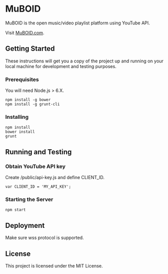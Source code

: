# MuBOID

MuBOID is the open music/video playlist platform using YouTube API.

Visit [MuBOID.com](http://muboid.com/).

## Getting Started

These instructions will get you a copy of the project up and running on your local machine for development and testing purposes.

### Prerequisites

You will need Node.js > 6.X.

```
npm install -g bower
npm install -g grunt-cli
```

### Installing

```
npm install
bower install
grunt
```

## Running and Testing

### Obtain YouTube API key

Create /public/api-key.js and define CLIENT_ID.

```
var CLIENT_ID = 'MY_API_KEY';
```
### Starting the Server

```
npm start
```

## Deployment

Make sure wss protocol is supported.

## License

This project is licensed under the MIT License.
